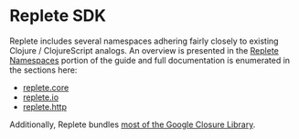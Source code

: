 # Replete SDK

Replete includes several namespaces adhering fairly closely to existing 
Clojure / ClojureScript analogs. An overview is presented in the 
[Replete Namespaces](replete-namespaces.html) portion of the guide and
full documentation is enumerated in the sections here:

* [replete.core](replete-core.html)
* [replete.io](replete-io.html)
* [replete.http](replete-http.html)

Additionally, Replete bundles [most of the Google Closure Library](gcl.html).
